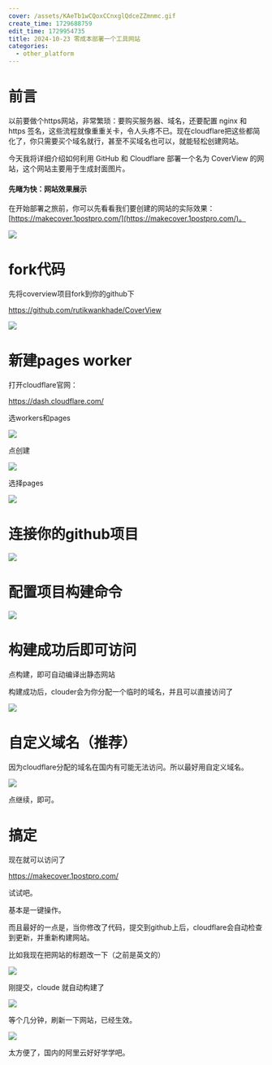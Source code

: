 ```yaml
---
cover: /assets/KAeTb1wCQoxCCnxglQdceZZmnmc.gif
create_time: 1729688759
edit_time: 1729954735
title: 2024-10-23 零成本部署一个工具网站
categories:
  - other_platform
---
```



#  **前言**

以前要做个https网站，非常繁琐：要购买服务器、域名，还要配置 nginx 和 https 签名，这些流程就像重重关卡，令人头疼不已。现在cloudflare把这些都简化了，你只需要买个域名就行，甚至不买域名也可以，就能轻松创建网站。

今天我将详细介绍如何利用 GitHub 和 Cloudflare 部署一个名为 CoverView 的网站，这个网站主要用于生成封面图片。

#### 先睹为快：网站效果展示

在开始部署之旅前，你可以先看看我们要创建的网站的实际效果：[https://makecover.1postpro.com/](https://makecover.1postpro.com/)。

<img src="/assets/OiCBb1NhyoxzoIxOQlecJwFPnRh.png" src-width="1154" class="markdown-img m-auto" src-height="490" align="center"/>

# fork代码

先将coverview项目fork到你的github下

https://github.com/rutikwankhade/CoverView

<img src="/assets/EYQ4bpnyVonoGExOw6pcqiHlnjf.png" src-width="1243" class="markdown-img m-auto" src-height="206" align="center"/>

# 新建pages worker

打开cloudflare官网：

https://dash.cloudflare.com/

选workers和pages

<img src="/assets/NJdQb2MRto1tyRxyaf1czpi5nmc.png" src-width="733" class="markdown-img m-auto" src-height="707" align="center"/>

点创建

<img src="/assets/OYrQbzb2JoCXMkxhID2clILcnMg.png" src-width="848" class="markdown-img m-auto" src-height="165" align="center"/>

选择pages

<img src="/assets/JiDNbjssiojDayxMTtnc1h9rnxd.png" src-width="1203" class="markdown-img m-auto" src-height="367" align="center"/>

# 连接你的github项目

<img src="/assets/WdbRb4Dt3oKBtkxThkdcP1ejnJd.png" src-width="1203" class="markdown-img m-auto" src-height="367" align="center"/>

# 配置项目构建命令

<img src="/assets/PgvLbILBCoXCCaxSwuPckJGznOc.png" src-width="729" class="markdown-img m-auto" src-height="388" align="center"/>

# 构建成功后即可访问

点构建，即可自动编译出静态网站

构建成功后，clouder会为你分配一个临时的域名，并且可以直接访问了

<img src="/assets/WFwebc0T8obhFcxV5Spc6qCNnBb.png" src-width="1861" class="markdown-img m-auto" src-height="226" align="center"/>

# 自定义域名（推荐）

因为cloudflare分配的域名在国内有可能无法访问。所以最好用自定义域名。

<img src="/assets/QYkjbxntXofdclxrQqrcYmgFnTf.png" src-width="1061" class="markdown-img m-auto" src-height="496" align="center"/>

点继续，即可。

# 搞定

现在就可以访问了

https://makecover.1postpro.com/

试试吧。

基本是一键操作。

而且最好的一点是，当你修改了代码，提交到github上后，cloudflare会自动检查到更新，并重新构建网站。

比如我现在把网站的标题改一下（之前是英文的）

<img src="/assets/IC6TbzAPfocpucxdX37cQdZrnJh.png" src-width="750" class="markdown-img m-auto" src-height="303" align="center"/>

刚提交，cloude 就自动构建了

<img src="/assets/BSd3bdsQTo3XJrxomJMcJWwVnVg.png" src-width="1282" class="markdown-img m-auto" src-height="509" align="center"/>

等个几分钟，刷新一下网站，已经生效。

<img src="/assets/DE6HbRVo5oTXOpx1Zz4cgZKdnrh.png" src-width="281" class="markdown-img m-auto" src-height="94" align="center"/>

太方便了，国内的阿里云好好学学吧。

